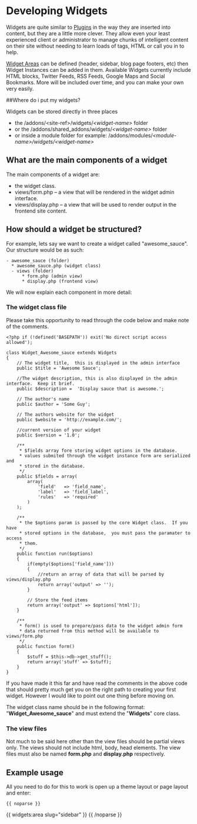 # Developing Widgets

Widgets are quite similar to <a href="/docs/glossary#plugins">Plugins</a> in the way they are inserted into content, but they are a little more clever. They allow even your least experienced client or administrator to manage chunks of intelligent content on their site without needing to learn loads of tags, HTML or call you in to help.

<a href="/docs/glossary#widget-areas">Widget Areas</a> can be defined (header, sidebar, blog page footers, etc) then Widget Instances can be added in them. Available Widgets currently include HTML blocks, Twitter Feeds, RSS Feeds, Google Maps and Social Bookmarks. More will be included over time, and you can make your own very easily.

##Where do i put my widgets?

Widgets can be stored directly in three places

* the /addons/&lt;site-ref&gt;/widgets/*&lt;widget-name&gt;* folder
* or the /addons/shared_addons/widgets/*&lt;widget-name&gt;* folder
* or inside a module folder for example: /addons/modules/*&lt;module-name&gt;/widgets/&lt;widget-name&gt;*

## What are the main components of a widget

The main components of a widget are:

* the widget class.
* views/form.php &ndash; a view that will be rendered in the widget admin interface.
* views/display.php &ndash; a view that will be used to render output in the frontend site content.

## How should a widget be structured?

For example, lets say we want to create a widget called "awesome_sauce". Our structure would be as such:

    - awesome_sauce (folder)
      * awesome_sauce.php (widget class)
      - views (folder)
          * form.php (admin view)
          * display.php (frontend view)

We will now explain each component in more detail:

### The widget class file

Please take this opportunity to read through the code below and make note of the comments.

    <?php if (!defined('BASEPATH')) exit('No direct script access allowed');

    class Widget_Awesome_sauce extends Widgets
    {
	    // The widget title,  this is displayed in the admin interface
	    public $title = 'Awesome Sauce';

	    //The widget description, this is also displayed in the admin interface.  Keep it brief.
	    public $description =  'Display sauce that is awesome.';

	    // The author's name
	    public $author = 'Some Guy';

	    // The authors website for the widget
	    public $website = 'http://example.com/';

	    //current version of your widget
	    public $version = '1.0';

    	/**
    	 * $fields array fore storing widget options in the database.
	     * values submited through the widget instance form are serialized and
	     * stored in the database.
	     */
	    public $fields = array(
		    array(
		    	'field'   => 'field_name',
		    	'label'   => 'field_label',
		    	'rules'   => 'required'
		    )
	    );

	    /**
	     * the $options param is passed by the core Widget class.  If you have
	     * stored options in the database,  you must pass the paramater to access
	     * them.
	     */
	    public function run($options)
	    {
		    if(empty($options['field_name']))
    		{
	    		//return an array of data that will be parsed by views/display.php
                return array('output' => '');
	        }

            // Store the feed items
		    return array('output' => $options['html']);
	    }

        /**
	     * form() is used to prepare/pass data to the widget admin form
	     * data returned from this method will be available to views/form.php
	     */
	    public function form()
	    {
	        $stuff = $this->db->get_stuff();
            return array('stuff' => $stuff);
	    }
    }

If you have made it this far and have read the comments in the above code that should pretty much get you on the right path to creating your first widget. However I would like to point out one thing before moving on.

The widget class name should be in the following format: "**Widget\_Awesome\_sauce**" and must extend the "**Widgets**" core class.

### The view files

Not much to be said here other than the view files should be partial views only. The views should not include html, body, head elements. The view files must also be named **form.php** and **display.php** respectively.

## Example usage

All you need to do for this to work is open up a theme layout or page layout and enter:

    {{ noparse }}
{{ widgets:area slug="sidebar" }}
    {{ /noparse }}
